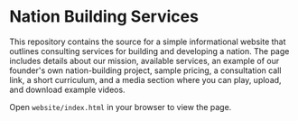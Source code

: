 # Nation Building Services

This repository contains the source for a simple informational website that outlines consulting services for building and developing a nation. The page includes details about our mission, available services, an example of our founder's own nation-building project, sample pricing, a consultation call link, a short curriculum, and a media section where you can play, upload, and download example videos.

Open `website/index.html` in your browser to view the page.
